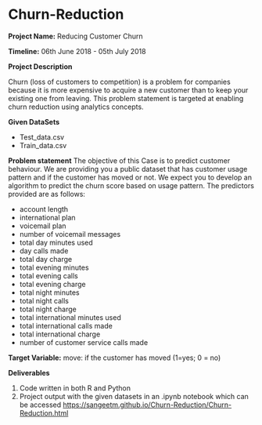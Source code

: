 # Churn-Reduction

**Project Name:** Reducing Customer Churn

**Timeline:** 06th June 2018 - 05th July 2018

**Project Description**

Churn (loss of customers to competition) is a problem for companies because it is more
expensive to acquire a new customer than to keep your existing one from leaving. This
problem statement is targeted at enabling churn reduction using analytics concepts.

**Given DataSets**
* Test_data.csv
* Train_data.csv

**Problem statement**
The objective of this Case is to predict customer behaviour. We are providing you a
public dataset that has customer usage pattern and if the customer has moved or not.
We expect you to develop an algorithm to predict the churn score based on usage
pattern. The predictors provided are as follows:
* account length
* international plan
* voicemail plan
* number of voicemail messages
* total day minutes used
* day calls made
* total day charge
* total evening minutes
* total evening calls
* total evening charge
* total night minutes
* total night calls
* total night charge
* total international minutes used
* total international calls made
* total international charge
* number of customer service calls made

**Target Variable:** move: if the customer has moved (1=yes; 0 = no)

**Deliverables**
1) Code written in both R and Python
2) Project output with the given datasets in an .ipynb notebook which can be accessed https://sangeetm.github.io/Churn-Reduction/Churn-Reduction.html
